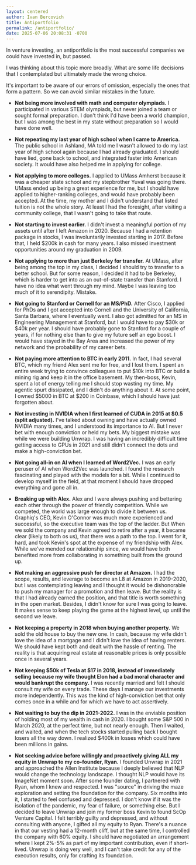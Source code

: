 ```yaml
---
layout: centered
author: Ivan Bercovich
title: Antiportfolio
permalink: /antiportfolio/
date: 2025-07-06 20:08:31 -0700
---
```


In venture investing, an antiportfolio is the most successful companies we could have invested in, but passed.

I was thinking about this topic more broadly. What are some life decisions that I contemplated but ultimately made the wrong choice.

It's important to be aware of our errors of omission, especially the ones that form a pattern. So we can avoid similar mistakes in the future.

- **Not being more involved with math and computer olympiads.** I participated in various STEM olympiads, but never joined a team or sought formal preparation. I don't think I'd have been a world champion, but I was among the best in my state without preparation so I would have done well.

- **Not repeating my last year of high school when I came to America.** The public school in Ashland, MA told me I wasn't allowed to do my last year of high school again because I had already graduated. I should have lied, gone back to school, and integrated faster into American society. It would have also helped me in applying for college.

- **Not applying to more colleges.** I applied to UMass Amherst because it was a cheaper state school and my stepbrother Yuval was going there. UMass ended up being a great experience for me, but I should have applied to higher-ranking colleges, and would have probably been accepted. At the time, my mother and I didn't understand that listed tuition is not the whole story. At least I had the foresight, after visiting a community college, that I wasn't going to take that route.

- **Not starting to invest earlier.** I didn't invest a meaningful portion of my assets until after I left Amazon in 2020. Because I had a retention package in stocks, I was involuntarily invested starting in 2017. Before that, I held $200k in cash for many years. I also missed investment opportunities around my graduation in 2009.

- **Not applying to more than just Berkeley for transfer.** At UMass, after being among the top in my class, I decided I should try to transfer to a better school. But for some reason, I decided it had to be Berkeley, which is harder to get into as an out-of-state transfer than Stanford. I have no idea what went through my mind. Maybe I was leaving too much of it to serendipity. Mistake.

- **Not going to Stanford or Cornell for an MS/PhD.** After Cisco, I applied for PhDs and I got accepted into Cornell and the University of California, Santa Barbara, where I eventually went. I also got admitted for an MS in Engineering Management at Stanford, but I would have to pay $30k or $40k per year. I should have probably gone to Stanford for a couple of years, if for nothing else than to give my future self an ego boost. I would have stayed in the Bay Area and increased the power of my network and the probability of my career bets.

- **Not paying more attention to BTC in early 2011.** In fact, I had several BTC, which my friend Alex sent me for free, and I lost them. I spent an entire week trying to convince colleagues to put $10k into BTC or build a mining rig and keep it in the office basement. My then-boss, Kevin, spent a lot of energy telling me I should stop wasting my time. My agentic spurt dissipated, and I didn't do anything about it. At some point, I owned $5000 in BTC at $200 in Coinbase, which I should have just forgotten about.

- **Not investing in NVIDIA when I first learned of CUDA in 2015 at $0.5 (split adjusted).** I've talked about owning and have actually owned NVIDIA many times, and I understood its importance to AI. But I never bet with enough conviction or held my bets. My biggest mistake was while we were building Unwrap. I was having an incredibly difficult time getting access to GPUs in 2021 and still didn't connect the dots and make a high-conviction bet.

- **Not going all-in on AI when I learned of Word2Vec.** I was an early peruser of AI when Word2Vec was launched. I found the research fascinating and played with the models for a bit. While I continued to develop myself in the field, at that moment I should have dropped everything and gone all in.

- **Breaking up with Alex.** Alex and I were always pushing and bettering each other through the power of friendly competition. While we competed, the world was large enough to divide it between us. Graphiq's CEO, Kevin O'Connor was much more experienced and successful, so the executive team was the top of the ladder. But When we sold the company and Kevin agreed to retire after a year, it became clear (likely to both os us), that there was a path to the top. I went for it, hard, and took Kevin's spot at the expense of my friendship with Alex. While we've mended our relationship since, we would have both benefited more from collaborating in something built from the ground up.

- **Not making an aggressive push for director at Amazon.** I had the scope, results, and leverage to become an L8 at Amazon in 2019-2020, but I was contemplating leaving and I thought it would be dishonorable to push my manager for a promotion and then leave. But the reality is that I had already earned the position, and that title is worth something in the open market. Besides, I didn't know for sure I was going to leave. It makes sense to keep playing the game at the highest level, up until the second we leave.

- **Not keeping a property in 2018 when buying another property.** We sold the old house to buy the new one. In cash, because my wife didn't love the idea of a mortgage and I didn't love the idea of having renters. We should have kept both and dealt with the hassle of renting. The reality is that acquiring real estate at reasonable prices is only possible once in several years.

- **Not keeping $50k of Tesla at $17 in 2018, instead of immediately selling because my wife thought Elon had a bad moral character and would bankrupt the company.** I was recently married and felt I should consult my wife on every trade. These days I manage our investments more independently. This was the kind of high-conviction bet that only comes once in a while and for which we have to act assertively.

- **Not waiting to buy the dip in 2021-2022.** I was in the enviable position of holding most of my wealth in cash in 2020. I bought some S&P 500 in March 2020, at the perfect time, but not nearly enough. Then I waited, and waited, and when the tech stocks started pulling back I bought losers all the way down. I realized $400k in losses which could have been millions in gains.

- **Not seeking advice before willingly and proactively giving ALL my equity in Unwrap to my co-founder, Ryan.** I founded Unwrap in 2021 and approached the Allen Institute because I deeply believed that NLP would change the technology landscape. I thought NLP would have its ImageNet moment soon. After some founder dating, I partnered with Ryan, whom I knew and respected. I was "source" in driving the maze exploration and setting the foundation for the company. Six months into it, I started to feel confused and depressed. I don't know if it was the isolation of the pandemic, my fear of failure, or something else. But I decided to leave Unwrap and join my former boss Kevin to found ScOp Venture Capital. I felt terribly guilty and depressed, and without consulting with anyone, I gifted all my equity to Ryan. There's a nuance in that our vesting had a 12-month cliff, but at the same time, I controlled the company with 60% equity. I should have negotiated an arrangement where I kept 2%-5% as part of my important contribution, even if short-lived. Unwrap is doing very well, and I can't take credit for any of the execution results, only for crafting its foundation.
